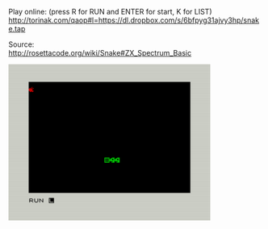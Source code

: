Play online: (press R for RUN and ENTER for start, K for LIST)<br />
http://torinak.com/qaop#l=https://dl.dropbox.com/s/6bfpyg31ajvy3hp/snake.tap

Source: <br />
http://rosettacode.org/wiki/Snake#ZX_Spectrum_Basic

![alt text](https://github.com/RetrocompSi/ZX-Spectrum/blob/master/Projects/Basic/Snake/snake.png)
